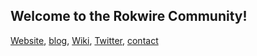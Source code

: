 ## Welcome to the Rokwire Community!

[Website](https://rokwirecommunity.web.illinois.edu/), [blog](https://publish.illinois.edu/bradly-alicea/), [Wiki](https://github.com/rokwire/rokwire-community/wiki), [Twitter](http://www.twitter.com/RokwireC/), [contact](mailto:balicea@illinois.edu)
